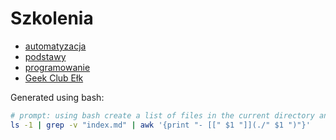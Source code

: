 # Szkolenia


- [automatyzacja](./automatyzacja)
- [podstawy](./podstawy)
- [programowanie](./programowanie.md)
- [Geek Club Ełk](../geekclub)


Generated using bash:
```bash
# prompt: using bash create a list of files in the current directory and output the links to those files using markdown language
ls -1 | grep -v "index.md" | awk '{print "- [[" $1 "]](./" $1 ")"}'
```

